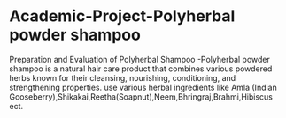 # Academic-Project-Polyherbal powder shampoo
Preparation and Evaluation of Polyherbal Shampoo -Polyherbal powder shampoo is a natural hair care product that combines various powdered herbs known for their cleansing, nourishing, conditioning, and strengthening properties. use various herbal ingredients like Amla (Indian Gooseberry),Shikakai,Reetha(Soapnut),Neem,Bhringraj,Brahmi,Hibiscus ect.
